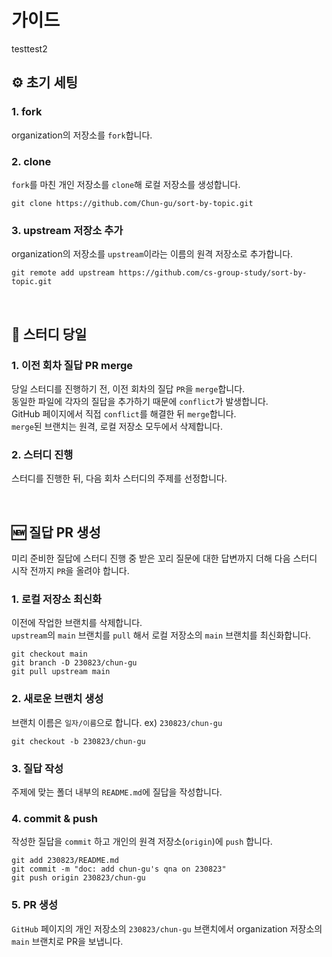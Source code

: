 # 가이드

testtest2

## ⚙️ 초기 세팅

### 1. fork

organization의 저장소를 `fork`합니다.

### 2. clone

`fork`를 마친 개인 저장소를 `clone`해 로컬 저장소를 생성합니다.

```shell
git clone https://github.com/Chun-gu/sort-by-topic.git
```

### 3. upstream 저장소 추가

organization의 저장소를 `upstream`이라는 이름의 원격 저장소로 추가합니다.

```shell
git remote add upstream https://github.com/cs-group-study/sort-by-topic.git
```

<br/>

## 📌 스터디 당일

### 1. 이전 회차 질답 PR merge

당일 스터디를 진행하기 전, 이전 회차의 질답 `PR`을 `merge`합니다.  
동일한 파일에 각자의 질답을 추가하기 때문에 `conflict`가 발생합니다.  
GitHub 페이지에서 직접 `conflict`를 해결한 뒤 `merge`합니다.  
`merge`된 브랜치는 원격, 로컬 저장소 모두에서 삭제합니다.

### 2. 스터디 진행

스터디를 진행한 뒤, 다음 회차 스터디의 주제를 선정합니다.

<br/>

## 🆕 질답 PR 생성

미리 준비한 질답에 스터디 진행 중 받은 꼬리 질문에 대한 답변까지 더해 다음 스터디 시작 전까지 `PR`을 올려야 합니다.

### 1. 로컬 저장소 최신화

이전에 작업한 브랜치를 삭제합니다.  
`upstream`의 `main` 브랜치를 `pull` 해서 로컬 저장소의 `main` 브랜치를 최신화합니다.

```shell
git checkout main
git branch -D 230823/chun-gu
git pull upstream main
```

### 2. 새로운 브랜치 생성

브랜치 이름은 `일자/이름`으로 합니다. ex) `230823/chun-gu`

```shell
git checkout -b 230823/chun-gu
```

### 3. 질답 작성

주제에 맞는 폴더 내부의 `README.md`에 질답을 작성합니다.

### 4. commit & push

작성한 질답을 `commit` 하고 개인의 원격 저장소(`origin`)에 `push` 합니다.

```shell
git add 230823/README.md
git commit -m "doc: add chun-gu's qna on 230823"
git push origin 230823/chun-gu
```

### 5. PR 생성

`GitHub` 페이지의 개인 저장소의 `230823/chun-gu` 브랜치에서 organization 저장소의 `main` 브랜치로 PR을 보냅니다.
